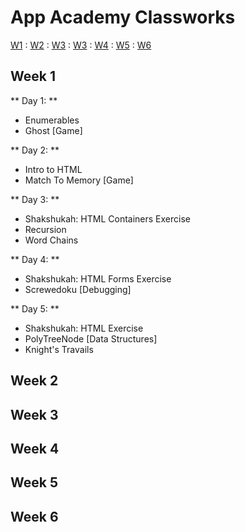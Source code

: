 # App Academy Classworks

[W1](#week-1) : [W2](#week-2) : [W3](#week-3) : [W3](#week-3) : [W4](#week-4) : [W5](#week-5) : [W6](#week-6)

## Week 1

** Day 1: **
- Enumerables
- Ghost [Game]

** Day 2: **
- Intro to HTML
- Match To Memory [Game]

** Day 3: **
- Shakshukah: HTML Containers Exercise
- Recursion
- Word Chains

** Day 4: **
- Shakshukah: HTML Forms Exercise
- Screwedoku [Debugging]

** Day 5: **
- Shakshukah: HTML <head> Exercise
- PolyTreeNode [Data Structures]
- Knight's Travails

## Week 2
## Week 3
## Week 4
## Week 5
## Week 6

